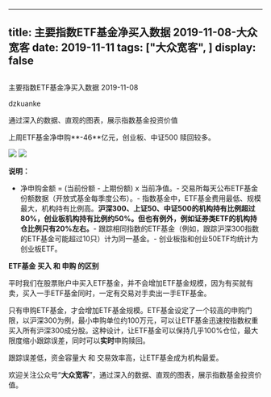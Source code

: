 
---
title:   主要指数ETF基金净买入数据 2019-11-08-大众宽客
date: 2019-11-11
tags: ["大众宽客", ]
display: false
---


## 



主要指数ETF基金净买入数据 2019-11-08




dzkuanke




通过深入的数据、直观的图表，展示指数基金投资价值


上周ETF基金净申购**-46**亿元，创业板、中证500 赎回较多。



<img class="rich_pages js_insertlocalimg" data-ratio="1.2666666666666666" data-s="300,640" src="https://mmbiz.qpic.cn/mmbiz_png/PKw3FQPmhIiahub6SF8moLMKx9pHicawJpfic7bWzK6BuXfvicriaj00P5ChlZdw54bmMJTZEhjOBBoWwtowxrlM6iaw/640?wx_fmt=png" data-type="png" data-w="870" style=""/>

<img class="rich_pages js_insertlocalimg" data-ratio="1.2443946188340806" data-s="300,640" src="https://mmbiz.qpic.cn/mmbiz_png/PKw3FQPmhIiahub6SF8moLMKx9pHicawJpIdX2q2I7qwibAibd7HoUGgz8tS2FsK70Ks0f60sqyRxeZoXcNrMtxxfA/640?wx_fmt=png" data-type="png" data-w="892" style=""/>

**说明：**
- 净申购金额 = (当前份额 - 上期份额) x 当前净值。- 交易所每天公布ETF基金份额数据（开放式基金每季度公布）。- 指数基金中，ETF基金费用最低、规模最大，机构持有比例高。**沪深300、上证50、中证500的机构持有比例超过80%，创业板机构持有比例约50%。但也有例外，例如证券类ETF的机构持仓比例只有20%左右。**- 跟踪相同指数的ETF基金（例如，跟踪沪深300指数的ETF基金可能超过10只）计为同一基金。- 创业板指和创业50ETF均统计为创业板ETF。






**ETF基金 买入 和 申购 的区别**



平时我们在股票账户中买入ETF基金，并不会增加ETF基金规模，因为有买就有卖，买入一手ETF基金同时，一定有交易对手卖出一手ETF基金。



只有申购ETF基金，才会增加ETF基金规模。ETF基金设定了一个较高的申购门限，以沪深300为例，最小申购单位约100万元，可以让ETF基金迅速按指数权重买入所有沪深300成分股。这种设计，让ETF基金可以保持几乎100%仓位，最大限度缩小跟踪误差，同时可以**实时**申购赎回。



跟踪误差低，资金容量大&nbsp;和 交易效率高，让ETF基金成为机构最爱。





欢迎关注公众号“**大众宽客**”，通过深入的数据、直观的图表，展示指数基金投资价值。








